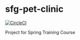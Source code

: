 # sfg-pet-clinic

[![CircleCI](https://circleci.com/gh/mariah-zm/sfg-pet-clinic.svg?style=svg)](https://app.circleci.com/pipelines/github/mariah-zm/sfg-pet-clinic)


Project for Spring Training Course
